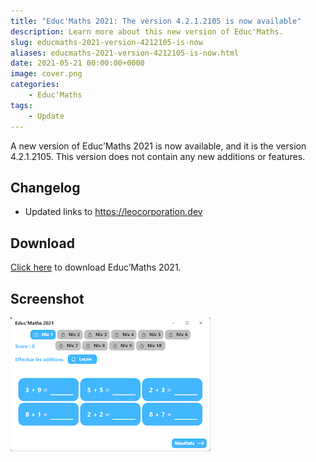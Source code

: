 ```yaml
---
title: "Educ'Maths 2021: The version 4.2.1.2105 is now available"
description: Learn more about this new version of Educ'Maths.
slug: educmaths-2021-version-4212105-is-now
aliases: educmaths-2021-version-4212105-is-now.html
date: 2021-05-21 00:00:00+0000
image: cover.png
categories:
    - Educ'Maths
tags:
    - Update
---
```

A new version of Educ’Maths 2021 is now available, and it is the version 4.2.1.2105. This version does not contain any new additions or features.

## Changelog
- Updated links to https://leocorporation.dev

## Download

[Click here](https://bit.ly/DownloadEM2021) to download Educ’Maths 2021.

## Screenshot

![The Educ'Maths game](cover.png)